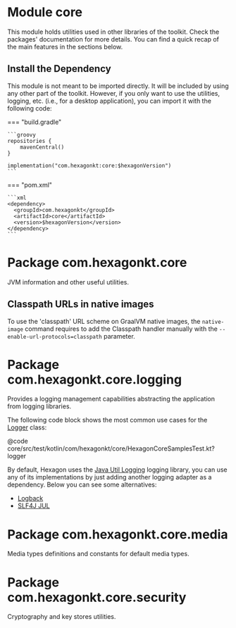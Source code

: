
# Module core
This module holds utilities used in other libraries of the toolkit. Check the packages'
documentation for more details. You can find a quick recap of the main features in the sections
below.

## Install the Dependency
This module is not meant to be imported directly. It will be included by using any other part of the
toolkit. However, if you only want to use the utilities, logging, etc. (i.e., for a desktop
application), you can import it with the following code:

=== "build.gradle"

    ```groovy
    repositories {
        mavenCentral()
    }

    implementation("com.hexagonkt:core:$hexagonVersion")
    ```

=== "pom.xml"

    ```xml
    <dependency>
      <groupId>com.hexagonkt</groupId>
      <artifactId>core</artifactId>
      <version>$hexagonVersion</version>
    </dependency>
    ```

# Package com.hexagonkt.core
JVM information and other useful utilities.

## Classpath URLs in native images
To use the 'classpath' URL scheme on GraalVM native images, the `native-image` command requires to
add the Classpath handler manually with the `--enable-url-protocols=classpath` parameter.

# Package com.hexagonkt.core.logging
Provides a logging management capabilities abstracting the application from logging libraries.

The following code block shows the most common use cases for the [Logger] class:

@code core/src/test/kotlin/com/hexagonkt/core/HexagonCoreSamplesTest.kt?logger

By default, Hexagon uses the [Java Util Logging] logging library, you can use any of its
implementations by just adding another logging adapter as a dependency. Below you can see some
alternatives:

* [Logback](/logging_logback)
* [SLF4J JUL](/logging_slf4j_jul)

[Logger]: /api/core/com.hexagonkt.core.logging/-logger
[Java Util Logging]:
https://docs.oracle.com/javase/8/docs/api/java/util/logging/package-summary.html

# Package com.hexagonkt.core.media
Media types definitions and constants for default media types.

# Package com.hexagonkt.core.security
Cryptography and key stores utilities.
